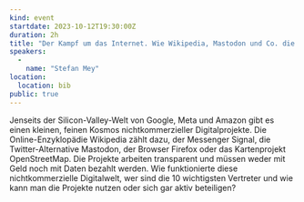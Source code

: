 ```yaml
---
kind: event
startdate: 2023-10-12T19:30:00Z
duration: 2h
title: "Der Kampf um das Internet. Wie Wikipedia, Mastodon und Co. die Tech-Giganten herausfordern"
speakers:
  -
    name: "Stefan Mey"
location:
  location: bib
public: true
---
```

Jenseits der Silicon-Valley-Welt von Google, Meta und Amazon gibt es einen kleinen, feinen Kosmos nichtkommerzieller Digitalprojekte. Die Online-Enzyklopädie Wikipedia zählt dazu, der Messenger Signal, die Twitter-Alternative Mastodon, der Browser Firefox oder das Kartenprojekt OpenStreetMap. Die Projekte arbeiten transparent und müssen weder mit Geld noch mit Daten bezahlt werden. Wie funktionierte diese nichtkommerzielle Digitalwelt, wer sind die 10 wichtigsten Vertreter und wie kann man die Projekte nutzen oder sich gar aktiv beteiligen?

